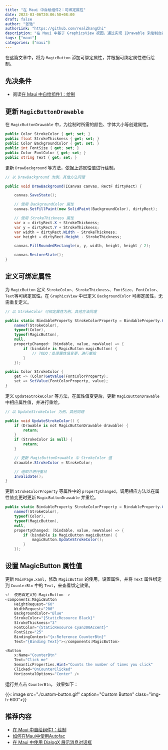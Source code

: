```yaml
---
title: "在 Maui 中自绘组件2：可绑定属性"
date: 2023-03-06T20:06:58+08:00
draft: false
author: "张驰"
authorLink: "https://github.com/realZhangChi"
description: "在 Maui 中基于 GraphicsView 视图，通过实现 IDrawable 来绘制自定义组件，并为自定义组件设置可绑定属性"
tags: ["maui"]
categories: ["maui"]
---
```


在这篇文章中，将为 `MagicButton` 添加可绑定属性，并根据可绑定属性进行绘制。

## 先决条件

- 阅读[在 Maui 中自绘组件1：绘制](https://zhangchi.io/posts/custom-component-in-maui-1/)

## 更新 `MagicButtonDrawable`

在 `MagicButtonDrawable` 中，为绘制时所需的颜色、字体大小等创建属性。

``` csharp
public Color StrokeColor { get; set; }
public float StrokeThickness { get; set; }
public Color BackgroundColor { get; set; }
public int FontSize { get; set; }
public Color FontColor { get; set; }
public string Text { get; set; }
```

更新 `DrawBackground` 等方法，依据上述属性值进行绘制。

``` csharp
// 以 DrawBackground 为例，其他方法同理

public void DrawBackground(ICanvas canvas, RectF dirtyRect) {

    canvas.SaveState();

    // 使用 BackgroundColor 属性
    canvas.SetFillPaint(new SolidPaint(BackgroundColor), dirtyRect);

    // 使用 StrokeThickness 属性
    var x = dirtyRect.X + StrokeThickness;
    var y = dirtyRect.Y + StrokeThickness;
    var width = dirtyRect.Width - StrokeThickness;
    var height = dirtyRect.Height - StrokeThickness;

    canvas.FillRoundedRectangle(x, y, width, height, height / 2);

    canvas.RestoreState();
}
```

## 定义可绑定属性

为 `MagicButton` 定义 `StrokeColor`、`StrokeThickness`、`FontSize`、`FontColor`、`Text`等可绑定属性。在 `GraphicsView` 中已定义 `BackgroundColor` 可绑定属性，无需重复定义。

``` csharp
// 以 StrokeColor 可绑定属性为例，其他方法同理

public static BindableProperty StrokeColorProperty = BindableProperty.Create(
    nameof(StrokeColor),
    typeof(Color),
    typeof(MagicButton),
    null,
    propertyChanged: (bindable, value, newValue) => {
        if (bindable is MagicButton magicButton) {
            // TODO：处理属性值变更，进行重绘
        }
    });

public Color StrokeColor {
    get => (Color)GetValue(FontColorProperty);
    set => SetValue(FontColorProperty, value);
}
```

定义 `UpdateStrokeColor` 等方法，在属性值变更后，更新 `MagicButtonDrawable` 中相应属性值，并进行重绘。

``` csharp
// 以 UpdateStrokeColor 为例，其他同理

public void UpdateStrokeColor() {
    if (Drawable is not MagicButtonDrawable drawable) {
        return;
    }
    if (StrokeColor is null) {
        return;
    }

    // 更新 MagicButtonDrawable 中 StrokeColor 值
    drawable.StrokeColor = StrokeColor;

    // 通知并进行重绘
    Invalidate();
}

```

更新 `StrokeColorProperty` 等属性中的 `propertyChanged`，调用相应方法以在属性值变更时更新 `MagicButtonDrawable` 并重绘。

``` csharp
public static BindableProperty StrokeColorProperty = BindableProperty.Create(
    nameof(StrokeColor),
    typeof(Color),
    typeof(MagicButton),
    null,
    propertyChanged: (bindable, value, newValue) => {
        if (bindable is MagicButton magicButton) {
            magicButton.UpdateStrokeColor();
        }
    });
```

## 设置 MagicButton 属性值

更新 `MainPage.xaml`，修改 `MagicButton` 的使用，设置属性，并将 `Text` 属性绑定到 `CounterBtn` 中的 `Text`，来查看绑定效果。

``` csharp
<!--使用自定义的 MagicButton-->
<components:MagicButton
    HeightRequest="60"
    WidthRequest="200"
    BackgroundColor="Blue"
    StrokeColor="{StaticResource Black}"
    StrokeThickness="3"
    FontColor="{StaticResource Cyan300Accent}"
    FontSize="25"
    BindingContext="{x:Reference CounterBtn}"
    Text="{Binding Text}"></components:MagicButton>

<Button
    x:Name="CounterBtn"
    Text="Click me"
    SemanticProperties.Hint="Counts the number of times you click"
    Clicked="OnCounterClicked"
    HorizontalOptions="Center" />
```

运行并点击 `CounterBtn`， 效果如下：

{{< image src="./custom-button.gif" caption="Custom Button" class="img-h-600">}}

## 推荐内容

- [在 Maui 中自绘组件1：绘制](https://zhangchi.io/posts/custom-component-in-maui-1/)
- [如何在Maui中使用Autofac](https://zhangchi.io/posts/use-autofac-in-maui/)
- [在 Maui 中使用 DialogX 展示消息对话框](https://zhangchi.io/posts/use-dialogx-in-maui/)
